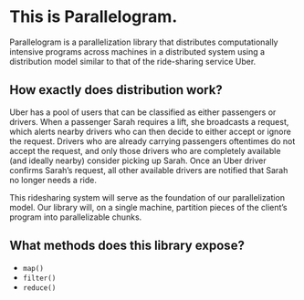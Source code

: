 # This is Parallelogram.

Parallelogram is a parallelization library that distributes computationally intensive programs across machines in a distributed system using a distribution model similar to that of the ride-sharing service Uber.

## How exactly does distribution work?

Uber has a pool of users that can be classified as
either passengers or drivers. When a passenger Sarah requires a lift, she broadcasts a request, which alerts nearby drivers who can then decide to either accept or ignore the request. Drivers who are already carrying passengers oftentimes do not accept the request, and only those drivers who are completely available (and ideally nearby) consider picking up Sarah. Once an Uber driver confirms Sarah’s request, all other available drivers are notified that Sarah no longer needs a ride.

This ride­sharing system will serve as the foundation of our parallelization model. Our library will, on a single machine, partition pieces of the client’s program into parallelizable
chunks.

## What methods does this library expose?
* `map()`
* `filter()`
* `reduce()`
